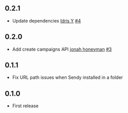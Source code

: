 ## 0.2.1

* Update dependencies [Idris Y](https://github.com/sld) [#4](https://github.com/polydice/cindy/pull/4)

## 0.2.0

* Add create campaigns API [jonah honeyman](https://github.com/jonuts) [#3](https://github.com/polydice/cindy/pull/3)

## 0.1.1

* Fix URL path issues when Sendy installed in a folder

## 0.1.0

* First release
